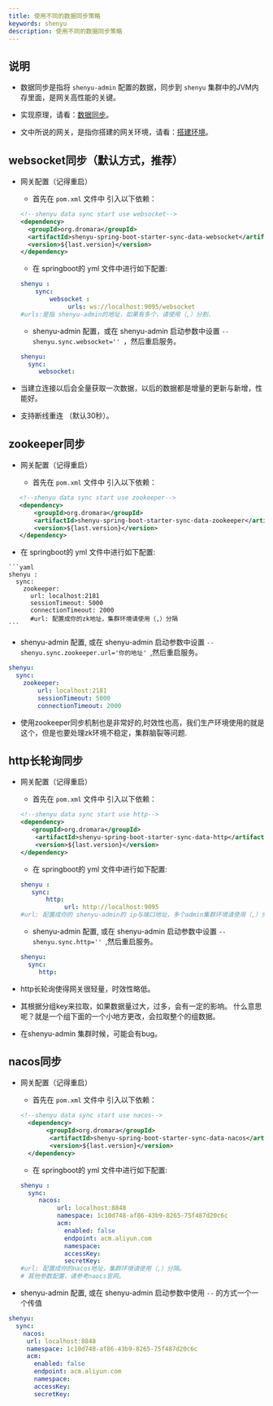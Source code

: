 ```yaml
---
title: 使用不同的数据同步策略
keywords: shenyu
description: 使用不同的数据同步策略
---
```


## 说明

* 数据同步是指将 `shenyu-admin` 配置的数据，同步到 `shenyu` 集群中的JVM内存里面，是网关高性能的关键。

* 实现原理，请看：[数据同步](../data-sync)。

* 文中所说的网关，是指你搭建的网关环境，请看：[搭建环境](../shenyu-set-up)。

## websocket同步（默认方式，推荐）

* 网关配置（记得重启）

    * 首先在 `pom.xml` 文件中 引入以下依赖：
    
    ```xml
    <!--shenyu data sync start use websocket-->
    <dependency>
      <groupId>org.dromara</groupId>
      <artifactId>shenyu-spring-boot-starter-sync-data-websocket</artifactId>
      <version>${last.version}</version>
    </dependency>
    ```
   * 在 springboot的 yml 文件中进行如下配置:
   
  ```yaml
  shenyu :
      sync:
          websocket :
               urls: ws://localhost:9095/websocket
  #urls:是指 shenyu-admin的地址，如果有多个，请使用（,）分割.
   ```

    * shenyu-admin 配置，或在 shenyu-admin 启动参数中设置 `--shenyu.sync.websocket='' `，然后重启服务。
   
    ```yaml
    shenyu:
      sync:
         websocket:
    ```

* 当建立连接以后会全量获取一次数据，以后的数据都是增量的更新与新增，性能好。

* 支持断线重连 （默认30秒）。


## zookeeper同步

* 网关配置（记得重启）

    * 首先在 `pom.xml` 文件中 引入以下依赖：

 ```xml
    <!--shenyu data sync start use zookeeper-->
    <dependency>
        <groupId>org.dromara</groupId>
        <artifactId>shenyu-spring-boot-starter-sync-data-zookeeper</artifactId>
        <version>${last.version}</version>
    </dependency>
 ```

   * 在 springboot的 yml 文件中进行如下配置:
   
    ```yaml
    shenyu :
      sync:
        zookeeper:
          url: localhost:2181
          sessionTimeout: 5000
          connectionTimeout: 2000
          #url: 配置成你的zk地址，集群环境请使用（,）分隔
    ```

   * shenyu-admin 配置, 或在 shenyu-admin 启动参数中设置 `--shenyu.sync.zookeeper.url='你的地址' `,然后重启服务。

```yaml
shenyu:
  sync:
    zookeeper:
        url: localhost:2181
        sessionTimeout: 5000
        connectionTimeout: 2000
```
* 使用zookeeper同步机制也是非常好的,时效性也高，我们生产环境使用的就是这个，但是也要处理zk环境不稳定，集群脑裂等问题.

## http长轮询同步

* 网关配置（记得重启）

    * 首先在 `pom.xml` 文件中 引入以下依赖：

    ```xml
    <!--shenyu data sync start use http-->
    <dependency>
       <groupId>org.dromara</groupId>
        <artifactId>shenyu-spring-boot-starter-sync-data-http</artifactId>
        <version>${last.version}</version>
    </dependency>
    ```

   * 在 springboot的 yml 文件中进行如下配置:
   
   ```yaml
  shenyu :
      sync:
          http:
               url: http://localhost:9095
  #url: 配置成你的 shenyu-admin的 ip与端口地址，多个admin集群环境请使用（,）分隔。
   ```
    * shenyu-admin 配置, 或在 shenyu-admin 启动参数中设置 `--shenyu.sync.http='' `,然后重启服务。

    ```yaml
    shenyu:
      sync:
         http:
    ```

* http长轮询使得网关很轻量，时效性略低。

* 其根据分组key来拉取，如果数据量过大，过多，会有一定的影响。 什么意思呢？就是一个组下面的一个小地方更改，会拉取整个的组数据。

* 在shenyu-admin 集群时候，可能会有bug。

## nacos同步

* 网关配置（记得重启）

    * 首先在 `pom.xml` 文件中 引入以下依赖：
    
    ```xml
    <!--shenyu data sync start use nacos-->
      <dependency>
           <groupId>org.dromara</groupId>
            <artifactId>shenyu-spring-boot-starter-sync-data-nacos</artifactId>
            <version>${last.version}</version>
      </dependency>
    ```

    * 在 springboot的 yml 文件中进行如下配置:
   
    ```yaml
    shenyu :
      sync:
         nacos:
              url: localhost:8848
              namespace: 1c10d748-af86-43b9-8265-75f487d20c6c
              acm:
                enabled: false
                endpoint: acm.aliyun.com
                namespace:
                accessKey:
                secretKey:
    #url: 配置成你的nacos地址，集群环境请使用（,）分隔。
    # 其他参数配置，请参考naocs官网。
    ```
* shenyu-admin 配置, 或在 shenyu-admin 启动参数中使用 `--` 的方式一个一个传值

```yaml
shenyu:
  sync:
    nacos:
     url: localhost:8848
     namespace: 1c10d748-af86-43b9-8265-75f487d20c6c
     acm:
       enabled: false
       endpoint: acm.aliyun.com
       namespace:
       accessKey:
       secretKey:
```
